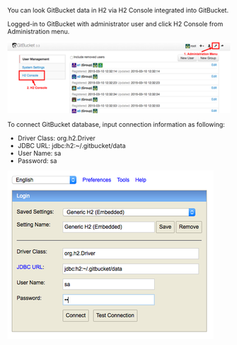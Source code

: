 You can look GitBucket data in H2 via H2 Console integrated into GitBucket.

Logged-in to GitBucket with administrator user and click H2 Console from Administration menu.

![Administration Menu](admin_menu.png)

To connect GitBucket database, input connection information as following:

- Driver Class: org.h2.Driver
- JDBC URL: jdbc:h2:~/.gitbucket/data
- User Name: sa
- Password: sa

![H2 Console](h2console.png)